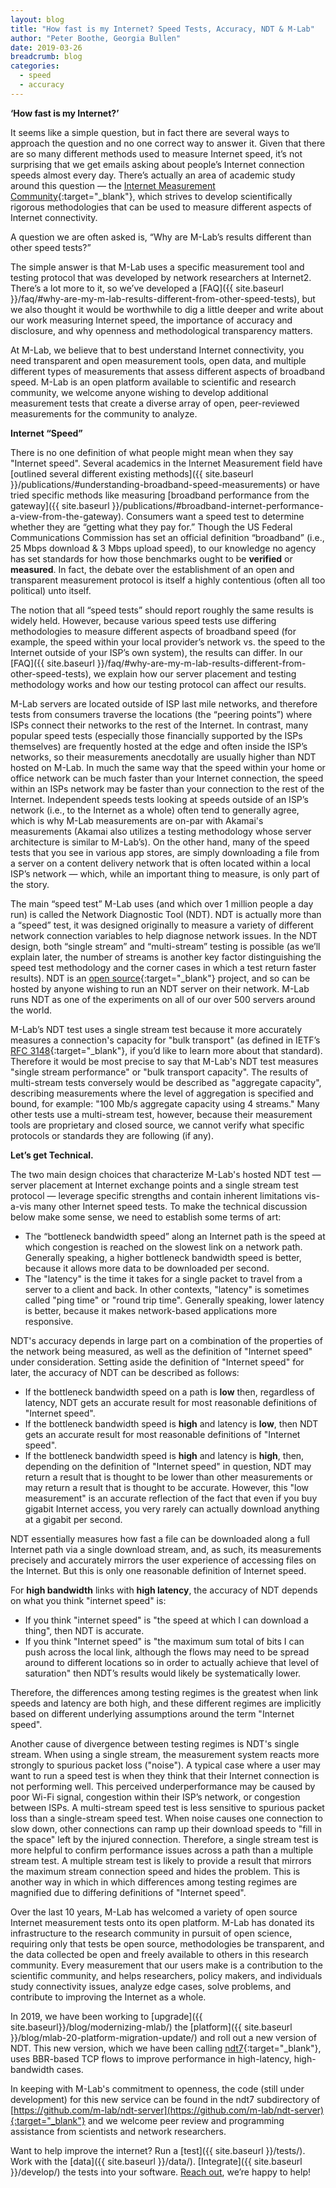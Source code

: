 ```yaml
---
layout: blog
title: "How fast is my Internet? Speed Tests, Accuracy, NDT & M-Lab"
author: "Peter Boothe, Georgia Bullen"
date: 2019-03-26
breadcrumb: blog
categories:
  - speed
  - accuracy
---
```


**‘How fast is my Internet?’**

It seems like a simple question, but in fact there are several ways to approach the question and no one correct way to answer it. Given that there are so many different methods used to measure Internet speed, it’s not surprising that we get emails asking about people’s Internet connection speeds almost every day. There’s actually an area of academic study around this question — the [Internet Measurement Community](https://www.sigcomm.org/events/imc-conference){:target="_blank"}, which strives to develop scientifically rigorous methodologies that can be used to measure different aspects of Internet connectivity.

A question we are often asked is, “Why are M-Lab’s results different than other speed tests?”

The simple answer is that M-Lab uses a specific measurement tool and testing protocol that was developed by network researchers at Internet2. There’s a lot more to it, so we’ve developed a [FAQ]({{ site.baseurl }}/faq/#why-are-my-m-lab-results-different-from-other-speed-tests), but we also thought it would be worthwhile to dig a little deeper and write about our work measuring Internet speed, the importance of accuracy and disclosure, and why openness and methodological transparency matters.

At M-Lab, we believe that to best understand Internet connectivity, you need transparent and open measurement tools, open data, and multiple different types of measurements that assess different aspects of broadband speed. M-Lab is an open platform available to scientific and research community, we welcome anyone wishing to develop additional measurement tests that create a diverse array of open, peer-reviewed measurements for the community to analyze.

**Internet “Speed”**

There is no one definition of what people might mean when they say "Internet speed". Several academics in the Internet Measurement field have [outlined several different existing methods]({{ site.baseurl }}/publications/#understanding-broadband-speed-measurements) or have tried specific methods like measuring [broadband performance from the gateway]({{ site.baseurl }}/publications/#broadband-internet-performance-a-view-from-the-gateway).  Consumers want a speed test to determine whether they are “getting what they pay for.” Though the US Federal Communications Commission has set an official definition  “broadband” (i.e., 25 Mbps download & 3 Mbps upload speed), to our knowledge no agency has set standards for how those benchmarks ought to be **verified** or **measured**. In fact, the debate over the establishment of an open and transparent measurement protocol is itself a highly contentious (often all too political) unto itself.

The notion that all “speed tests” should report roughly the same results is widely held. However, because various speed tests use differing methodologies to measure different aspects of broadband speed (for example, the speed within your local provider’s network vs. the speed to the Internet outside of your ISP’s own system), the results can differ. In our [FAQ]({{ site.baseurl }}/faq/#why-are-my-m-lab-results-different-from-other-speed-tests), we explain how our server placement and testing methodology works and how our testing protocol can affect our results.

M-Lab servers are located outside of ISP last mile networks, and therefore tests from consumers traverse the locations (the “peering points”) where ISPs connect their networks to the rest of the Internet. In contrast, many popular speed tests (especially those financially supported by the ISPs themselves) are frequently hosted at the edge and often inside the ISP’s networks, so their measurements anecdotally are usually higher than NDT hosted on M-Lab. In much the same way that the speed within your home or office network can be much faster than your Internet connection, the speed within an ISPs network may be faster than your connection to the rest of the Internet. Independent speeds tests looking at speeds outside of an ISP’s network (i.e., to the Internet as a whole) often tend to generally agree, which is why M-Lab measurements are on-par with Akamai's measurements (Akamai also utilizes a testing methodology whose server architecture is similar to M-Lab’s). On the other hand, many of the speed tests that you see in various app stores, are simply downloading a file from a server on a content delivery network that is often located within a local ISP’s network — which, while an important thing to measure, is only part of the story.

The main “speed test” M-Lab uses (and which over 1 million people a day run) is called the Network Diagnostic Tool (NDT). NDT is actually more than a “speed” test, it was designed originally to measure a variety of different network connection variables to help diagnose network issues. In the NDT design, both “single stream” and “multi-stream” testing is possible (as we’ll explain later, the number of streams is another key factor distinguishing the speed test methodology and the corner cases in which a test return faster results). NDT is an [open source](https://github.com/ndt-project/ndt){:target="_blank"} project, and so can be hosted by anyone wishing to run an NDT server on their network. M-Lab runs NDT as one of the experiments on all of our over 500 servers around the world.

M-Lab’s NDT test uses a single stream test because it more accurately measures a connection's capacity for "bulk transport" (as defined in IETF’s [RFC 3148](https://tools.ietf.org/html/rfc3148){:target="_blank"}, if you’d like to learn more about that standard). Therefore it would be most precise to say that M-Lab's NDT test measures "single stream performance" or "bulk transport capacity". The results of multi-stream tests conversely would be described as "aggregate capacity", describing measurements where the level of aggregation is specified and bound, for example: "100 Mb/s aggregate capacity using 4 streams." Many other tests use a multi-stream test, however, because their measurement tools are proprietary and closed source, we cannot verify what specific protocols or standards they are following (if any).

**Let’s get Technical.**

The two main design choices that characterize M-Lab's hosted NDT test —server placement at Internet exchange points and a single stream test protocol — leverage specific strengths and contain inherent limitations vis-a-vis many other Internet speed tests. To make the technical discussion below make some sense, we need to establish some terms of art:

* The “bottleneck bandwidth speed” along an Internet path is the speed at which congestion is reached on the slowest link on a network path. Generally speaking, a higher bottleneck bandwidth speed is better, because it allows more data to be downloaded per second.
* The "latency" is the time it takes for a single packet to travel from a server to a client and back. In other contexts, "latency" is sometimes called "ping time" or "round trip time". Generally speaking, lower latency is better, because it makes network-based applications more responsive.

NDT's accuracy depends in large part on a combination of the properties of the network being measured, as well as the definition of "Internet speed" under consideration. Setting aside the definition of "Internet speed" for later, the accuracy of NDT can be described as follows:

* If the bottleneck bandwidth speed on a path is **low** then, regardless of latency, NDT gets an accurate result for most reasonable definitions of "Internet speed".
* If the bottleneck bandwidth speed is **high** and latency is **low**, then NDT gets an accurate result for most reasonable definitions of "Internet speed".
* If the bottleneck bandwidth speed is **high** and latency is **high**, then, depending on the definition of "Internet speed" in question, NDT may return a result that is thought to be lower than other measurements or may return a result that is thought to be accurate. However, this "low measurement" is an accurate reflection of the fact that even if you buy gigabit Internet access, you very rarely can actually download anything at a gigabit per second.

NDT essentially measures how fast a file can be downloaded along a full Internet path via a single download stream, and, as such, its measurements precisely and accurately mirrors the user experience of accessing files on the Internet. But this is only one reasonable definition of Internet speed.

For **high bandwidth** links with **high latency**, the accuracy of NDT depends on what you think "internet speed" is:

* If you think "internet speed" is "the speed at which I can download a thing", then NDT is accurate.
* If you think "Internet speed" is "the maximum sum total of bits I can push across the local link, although the flows may need to be spread around to different locations so in order to actually achieve that level of saturation" then NDT’s results would likely be systematically lower.

Therefore, the differences among testing regimes is the greatest when link speeds and latency are both high, and these different regimes are implicitly based on different underlying assumptions around the term "Internet speed".

Another cause of divergence between testing regimes is NDT's single stream.  When using a single stream, the measurement system reacts more strongly to spurious packet loss ("noise"). A typical case where a user may want to run a speed test is when they think that their Internet connection is not performing well. This perceived underperformance may be caused by poor Wi-Fi signal, congestion within their ISP’s network, or congestion between ISPs. A multi-stream speed test is less sensitive to spurious packet loss than a single-stream speed test. When noise causes one connection to slow down, other connections can ramp up their download speeds to "fill in the space" left by the injured connection. Therefore, a single stream test is more helpful to confirm performance issues across a path than a multiple stream test. A multiple stream test is likely to provide a  result that mirrors the maximum stream connection speed and hides the problem. This is another way in which in which differences among testing regimes are magnified due to differing definitions of "Internet speed".

Over the last 10 years, M-Lab has welcomed a variety of open source Internet measurement tests onto its open platform. M-Lab has donated its infrastructure to the research community in pursuit of open science, requiring only that tests be open source, methodologies be transparent, and the data collected be open and freely available to others in this research community. Every measurement that our users make is a contribution to the scientific community, and helps researchers, policy makers, and individuals study connectivity issues, analyze edge cases, solve problems, and contribute to improving the Internet as a whole.

In 2019, we have been working to [upgrade]({{ site.baseurl}}/blog/modernizing-mlab/) the [platform]({{ site.baseurl }}/blog/mlab-20-platform-migration-update/) and roll out a new version of NDT. This new version, which we have been calling [ndt7](https://github.com/m-lab/ndt-server/tree/master/ndt7){:target="_blank"}, uses BBR-based TCP flows to improve performance in high-latency, high-bandwidth cases.

In keeping with M-Lab's commitment to openness, the code (still under development) for this new service can be found in the ndt7 subdirectory of [https://github.com/m-lab/ndt-server](https://github.com/m-lab/ndt-server){:target="_blank"} and we welcome peer review and programming assistance from scientists and network researchers.

Want to help improve the internet? Run a [test]({{ site.baseurl }}/tests/). Work with the [data]({{ site.baseurl }}/data/). [Integrate]({{ site.baseurl }}/develop/) the tests into your software. [Reach out](mailto:support@measurementlab.net), we’re happy to help!
